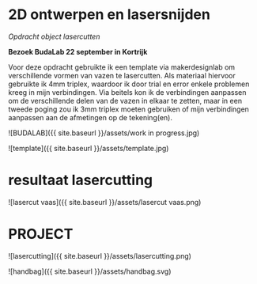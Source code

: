 # 2D ontwerpen en lasersnijden

_Opdracht object lasercutten_

**Bezoek BudaLab 22 september in Kortrijk**

Voor deze opdracht gebruikte ik een template via makerdesignlab om verschillende vormen van vazen te lasercutten.
Als materiaal hiervoor gebruikte ik 4mm triplex, waardoor ik door trial en error enkele problemen kreeg in mijn verbindingen. 
Via beitels kon ik de verbindingen aanpassen om de verschillende delen van de vazen in elkaar te zetten, maar in een tweede poging zou ik 3mm triplex moeten gebruiken of mijn verbindingen aanpassen aan de afmetingen op de tekening(en).



![BUDALAB]({{ site.baseurl }}/assets/work in progress.jpg)


![template]({{ site.baseurl }}/assets/template.jpg)



# resultaat lasercutting

![lasercut vaas]({{ site.baseurl }}/assets/lasercut vaas.png)



# PROJECT

![lasercutting]({{ site.baseurl }}/assets/lasercutting.png)

![handbag]({{ site.baseurl }}/assets/handbag.svg)
